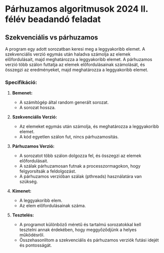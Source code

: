 # Párhuzamos algoritmusok 2024 II. félév beadandó feladat

## Szekvenciális vs párhuzamos

A program egy adott sorozatban keresi meg a leggyakoribb elemet. A szekvenciális verzió egymás után haladva számolja az elemek előfordulásait, majd meghatározza a leggyakoribb elemet. A párhuzamos verzió több szálon futtatja az elemek előfordulásainak számolását, és összegzi az eredményeket, majd meghatározza a leggyakoribb elemet.

### Specifikáció:

1.  **Bemenet:**

    - A számítógép által random generált sorozat.
    - A sorozat hossza.

2.  **Szekvenciális Verzió:**

    - Az elemeket egymás után számolja, és meghatározza a leggyakoribb elemet.
    - A kód egyetlen szálon fut, nincs párhuzamosítás.

3.  **Párhuzamos Verzió:**

    - A sorozatot több szálon dolgozza fel, és összegzi az elemek előfordulásait.
    - A szálak párhuzamosan futnak a processzormagokon, hogy felgyorsítsák a feldolgozást.
    - A párhuzamos verzióban szálak (pthreads) használatára van szükség.

4.  **Kimenet:**

    - A leggyakoribb elem.
    - Az elem előfordulásainak száma.

5.  **Tesztelés:**
    - A programot különböző méretű és tartalmú sorozatokkal kell tesztelni annak érdekében, hogy meggyőződjünk a helyes működésről.
    - Összehasonlítom a szekvenciális és párhuzamos verziók futási idejét és pontosságát.
